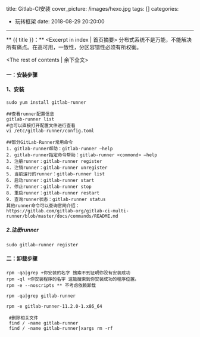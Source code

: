 title:  Gitlab-CI安装
cover_picture: /images/hexo.jpg
tags: []
categories:
  - 玩转框架
date: 2018-08-29 20:20:00
---
** {{ title }}：** <Excerpt in index | 首页摘要>
分布式系统不是万能，不能解决所有痛点。在高可用，一致性，分区容错性必须有所权衡。
<!-- more -->
<The rest of contents | 余下全文>

#### 一：安装步骤

#### 1、安装
    sudo yum install gitlab-runner
    
    ##查看runner配置信息
    gitlab-runner list
    #也可以直接打开配置文件进行查看 
    vi /etc/gitlab-runner/config.toml
    
    ##部分GitLab-Runner常用命令
    1. gitlab-runner帮助：gitlab-runner –help
    2. gitlab-runner指定命令帮助：gitlab-runner <commond> –help
    3. 注册runner：gitlab-runner register
    4. 注销runner：gitlab-runner unregister
    5. 当前运行的runner：gitlab-runner list
    6. 启动runner：gitlab-runner start
    7. 停止runner：gitlab-runner stop
    8. 重启runner：gitlab-runner restart
    9. 查询runner状态：gitlab-runner status
    其他runner命令可以查询官网介绍：
    https://gitlab.com/gitlab-org/gitlab-ci-multi-runner/blob/master/docs/commands/README.md

##### 2.注册runner
    sudo gitlab-runner register

 #### 二：卸载步骤
    rpm -qa|grep +你安装的名字 搜索不到证明你没有安装成功
    rpm -ql +你安装程序的名字 这能搜索到你安装成功的程序位置。
    rpm -e --noscripts ** 不考虑依赖卸载
    
    rpm -qa|grep gitlab-runner
    
    rpm -e gitlab-runner-11.2.0-1.x86_64
    
     #删除相关文件
     find / -name gitlab-runner
     find / -name gitlab-runner|xargs rm -rf
    